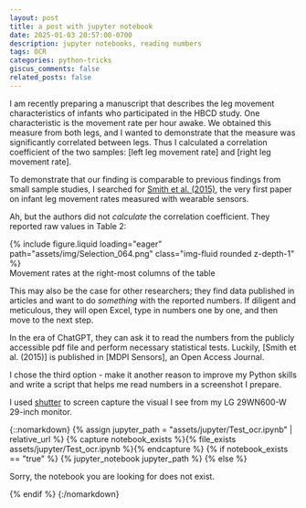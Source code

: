 ```yaml
---
layout: post
title: a post with jupyter notebook
date: 2025-01-03 20:57:00-0700
description: jupyter notebooks, reading numbers
tags: OCR
categories: python-tricks
giscus_comments: false
related_posts: false
---
```


I am recently preparing a manuscript that describes the leg movement characteristics of infants who participated in the HBCD study.
One characteristic is the movement rate per hour awake. We obtained this measure from both legs, and I wanted to demonstrate that the measure was significantly correlated between legs. Thus I calculated a correlation coefficient of the two samples: [left leg movement rate] and [right leg movement rate].

To demonstrate that our finding is comparable to previous findings from small sample studies, I searched for [Smith et al. (2015)](https://doi.org/10.3390/s150819006), the very first paper on infant leg movement rates measured with wearable sensors.

Ah, but the authors did not _calculate_ the correlation coefficient. They reported raw values in Table 2:
<div class="row mt-3">
    <div class="col-sm mt-3 mt-md-0">
        {% include figure.liquid loading="eager" path="assets/img/Selection_064.png" class="img-fluid rounded z-depth-1" %}
    </div>
</div>
<div class="caption">
    Movement rates at the right-most columns of the table
</div>

This may also be the case for other researchers; they find data published in articles and want to do _something_ with the reported numbers. If diligent and meticulous, they will open Excel, type in numbers one by one, and then move to the next step.

In the era of ChatGPT, they can ask it to read the numbers from the publicly accessible pdf file and perform necessary statistical tests. Luckily, [Smith et al. (2015)] is published in [MDPI Sensors], an Open Access Journal.

I chose the third option - make it another reason to improve my Python skills and write a script that helps me read numbers in a screenshot I prepare.

I used [shutter](https://shutter-project.org) to screen capture the visual I see from my LG 29WN600-W 29-inch monitor.

{::nomarkdown}
{% assign jupyter_path = "assets/jupyter/Test_ocr.ipynb" | relative_url %}
{% capture notebook_exists %}{% file_exists assets/jupyter/Test_ocr.ipynb %}{% endcapture %}
{% if notebook_exists == "true" %}
{% jupyter_notebook jupyter_path %}
{% else %}

<p>Sorry, the notebook you are looking for does not exist.</p>
{% endif %}
{:/nomarkdown}

